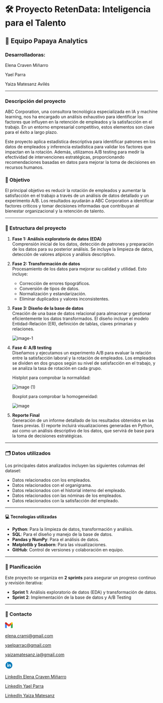 # 🛠️ Proyecto RetenData: Inteligencia para el Talento

## 👥 Equipo Papaya Analytics

### Desarrolladoras:

Elena Craven Miñarro

Yael Parra

Yaiza Matesanz Avilés

---

### Descripción del proyecto

ABC Corporation, una consultora tecnológica especializada en IA y machine learning, nos ha encargado un análisis exhaustivo para identificar los factores que influyen en la retención de empleados y la satisfacción en el trabajo. En un entorno empresarial competitivo, estos elementos son clave para el éxito a largo plazo.

Este proyecto aplica estadística descriptiva para identificar patrones en los datos de empleados y inferencia estadística para validar los factores que impactan en la rotación. Además, utilizamos A/B testing para medir la efectividad de intervenciones estratégicas, proporcionando recomendaciones basadas en datos para mejorar la toma de decisiones en recursos humanos.

### 🎯 Objetivo

El principal objetivo es reducir la rotación de empleados y aumentar la satisfacción en el trabajo a través de un análisis de datos detallado y un experimento A/B. Los resultados ayudarán a ABC Corporation a identificar factores críticos y tomar decisiones informadas que contribuyan al bienestar organizacional y la retención de talento.

---

### 📑 Estructura del proyecto

1. **Fase 1: Análisis exploratorio de datos (EDA)**  
   Comprensión inicial de los datos, detección de patrones y preparación de los datos para su posterior análisis. Se incluye la limpieza de datos, detección de valores atípicos y análisis descriptivo.

2. **Fase 2: Transformación de datos**  
   Procesamiento de los datos para mejorar su calidad y utilidad. Esto incluye:
   - Corrección de errores tipográficos.
   - Conversión de tipos de datos.
   - Normalización y estandarización.
   - Eliminar duplicados y valores inconsistentes.

3. **Fase 3: Diseño de la base de datos**  
   Creación de una base de datos relacional para almacenar y gestionar eficientemente los datos transformados. El diseño incluye el modelo Entidad-Relación (ER), definición de tablas, claves primarias y relaciones.

   ![image-1](https://github.com/user-attachments/assets/5faa7d73-ff71-428b-93e5-e56949bbe895)

4. **Fase 4: A/B testing**  
   Diseñamos y ejecutamos un experimento A/B para evaluar la relación entre la satisfacción laboral y la rotación de empleados. Los empleados se dividen en dos grupos según su nivel de satisfacción en el trabajo, y se analiza la tasa de rotación    en cada grupo.

   Histplot para comprobar la normalidad:

   ![image (1)](https://github.com/user-attachments/assets/e44f2ab3-9f90-40d6-8e7e-d5896e512d0d)

   Boxplot para comprobar la homogeneidad:

   ![image](https://github.com/user-attachments/assets/65a75085-4509-493d-a6a3-3357bbd666dc)

   

6. **Reporte Final**  
   Generación de un informe detallado de los resultados obtenidos en las fases previas. El reporte incluirá visualizaciones generadas en Python, así como un análisis descriptivo de los datos, que servirá de base para la toma de decisiones          estratégicas.

---

### 🗂️ Datos utilizados

Los principales datos analizados incluyen las siguientes columnas del dataset:

- Datos relacionados con los empleados.
- Datos relacionados con el organigrama.
- Datos relacionados con el historial interno del empleado.
- Datos relacionados con las nóminas de los empleados.
- Datos relacionados con la satisfacción del empleado.

---

#### 💻 Tecnologías utilizadas

- **Python**: Para la limpieza de datos, transformación y análisis.
- **SQL**: Para el diseño y manejo de la base de datos.
- **Pandas y NumPy**: Para el análisis de datos.
- **Matplotlib y Seaborn**: Para las visualizaciones.
- **GitHub**: Control de versiones y colaboración en equipo.

---

### 📅 Planificación

Este proyecto se organiza en **2 sprints** para asegurar un progreso continuo y revisión iterativa:

- **Sprint 1**: Análisis exploratorio de datos (EDA) y transformación de datos.
- **Sprint 2**: Implementación de la base de datos y A/B Testing

---

### 👥 Contacto

<img src="https://github.com/elenacrami/mi_primer_repo/blob/main/gmail.png" width="25px" />

<elena.crami@gmail.com>

<yaelparrac@gmail.com>

<yaizamatesanz.ia@gmail.com>

<img src="https://github.com/elenacrami/mi_primer_repo/blob/main/linkedin.png" width="25px" />

[LinkedIn Elena Craven Miñarro](https://www.linkedin.com/in/elenacravenmiñarro/)

[LinkedIn Yael Parra](https://www.linkedin.com/in/yael-parra/)

[LinkedIn Yaiza Matesanz](https://www.linkedin.com/in/yaiza-matesanz-aviles/)


